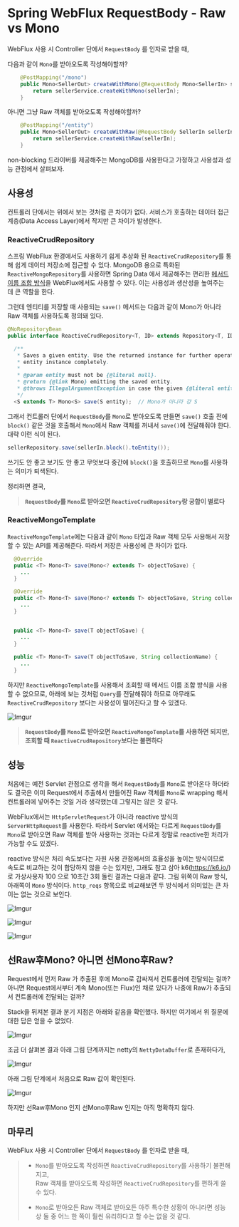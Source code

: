 # Spring WebFlux RequestBody - Raw vs Mono

WebFlux 사용 시 Controller 단에서 `RequestBody` 를 인자로 받을 때,

다음과 같이 `Mono`를 받아오도록 작성해야할까?

```java
    @PostMapping("/mono")
    public Mono<SellerOut> createWithMono(@RequestBody Mono<SellerIn> sellerIn) {
        return sellerService.createWithMono(sellerIn);
    }
```

아니면 그냥 Raw 객체를 받아오도록 작성해야할까?

```java
    @PostMapping("/entity")
    public Mono<SellerOut> createWithRaw(@RequestBody SellerIn sellerIn) {
        return sellerService.createWithRaw(sellerIn);
    }
```

non-blocking 드라이버를 제공해주는 MongoDB를 사용한다고 가정하고 사용성과 성능 관점에서 살펴보자.

## 사용성

컨트롤러 단에서는 위에서 보는 것처럼 큰 차이가 없다. 서비스가 호출하는 데이터 접근 계층(Data Access Layer)에서 작지만 큰 차이가 발생한다.

### ReactiveCrudRepository

스프링 WebFlux 환경에서도 사용하기 쉽게 추상화 된 `ReactiveCrudRepository`를 통해 쉽게 데이터 저장소에 접근할 수 있다. MongoDB 용으로 특화된 `ReactiveMongoRepository`를 사용하면 Spring Data 에서 제공해주는 편리한 [메서드 이름 조합 방식](https://docs.spring.io/spring-data/mongodb/docs/current/reference/html/#mongodb.repositories.queries)을 WebFlux에서도 사용할 수 있다. 이는 사용성과 생산성을 높여주는 데 큰 역할을 한다.

그런데 엔티티를 저장할 때 사용되는 `save()` 메서드는 다음과 같이 Mono가 아니라 Raw 객체를 사용하도록 정의돼 있다.

```java
@NoRepositoryBean
public interface ReactiveCrudRepository<T, ID> extends Repository<T, ID> {

  /**
   * Saves a given entity. Use the returned instance for further operations as the save operation might have changed the
   * entity instance completely.
   *
   * @param entity must not be {@literal null}.
   * @return {@link Mono} emitting the saved entity.
   * @throws IllegalArgumentException in case the given {@literal entity} is {@literal null}.
   */
  <S extends T> Mono<S> save(S entity);  // Mono가 아니라 걍 S
```

그래서 컨트롤러 단에서 `RequestBody`를 `Mono`로 받아오도록 만들면 `save()` 호출 전에 `block()` 같은 것을 호출해서 `Mono`에서 Raw 객체를 꺼내서 `save()`에 전달해줘야 한다. 대략 이런 식이 된다.

```java
sellerRepository.save(sellerIn.block().toEntity());
```

쓰기도 안 좋고 보기도 안 좋고 무엇보다 중간에 `block()`을 호출하므로 `Mono`를 사용하는 의미가 퇴색된다.

정리하면 결국,

>**`RequestBody`를 `Mono`로 받아오면 `ReactiveCrudRepository`랑 궁합이 별로다**

### ReactiveMongoTemplate

`ReactiveMongoTemplate`에는 다음과 같이 `Mono` 타입과 Raw 객체 모두 사용해서 저장할 수 있는 API를 제공해준다. 따라서 저장은 사용성에 큰 차이가 없다.

```java
  @Override
  public <T> Mono<T> save(Mono<? extends T> objectToSave) {
    ...
  }

  @Override
  public <T> Mono<T> save(Mono<? extends T> objectToSave, String collectionName) {
    ...
  }


  public <T> Mono<T> save(T objectToSave) {
    ...
  }
  
  public <T> Mono<T> save(T objectToSave, String collectionName) {
    ...
  }
```

하지만 `ReactiveMongoTemplate`를 사용해서 조회할 때 메서드 이름 조합 방식을 사용할 수 없으므로, 아래에 보는 것처럼 `Query`를 전달해줘야 하므로 아무래도 `ReactiveCrudRepository` 보다는 사용성이 떨어진다고 할 수 있겠다.

![Imgur](https://i.imgur.com/eogpnac.png)

>**`RequestBody`를 `Mono`로 받아오면 `ReactiveMongoTemplate`를 사용하면 되지만, 조회할 때 `ReactiveCrudRepository`보다는 불편하다**


## 성능

처음에는 예전 Servlet 관점으로 생각을 해서 `RequestBody`를 `Mono`로 받아온다 하더라도 결국은 이미 Request에서 추출해서 만들어진 Raw 객체를 `Mono`로 wrapping 해서 컨트롤러에 넣어주는 것일 거라 생각했는데 그렇지는 않은 것 같다.

WebFlux에서는 `HttpServletRequest`가 아니라 reactive 방식의 `ServerHttpRequest`를 사용한다. 따라서 Servlet 에서와는 다르게 `RequestBody`를 `Mono`로 받아오면 Raw 객체를 받아 사용하는 것과는 다르게 정말로 reactive한 처리가 가능할 수도 있겠다.

reactive 방식은 처리 속도보다는 자원 사용 관점에서의 효율성을 높이는 방식이므로 속도로 비교하는 것이 합당하지 않을 수는 있지만, 그래도 참고 삼아 k6(https://k6.io/)로 가상사용자 100 으로 10초간 3회 돌린 결과는 다음과 같다. 그림 위쪽이 Raw 방식, 아래쪽이 `Mono` 방식이다. `http_reqs` 항목으로 비교해보면 두 방식에서 의미있는 큰 차이는 없는 것으로 보인다.

![Imgur](https://i.imgur.com/R3fX3fg.png)

![Imgur](https://i.imgur.com/FDRl4jU.png)

![Imgur](https://i.imgur.com/VhCeVTk.png)


## 선Raw후Mono? 아니면 선Mono후Raw?

Request에서 먼저 Raw 가 추출된 후에 Mono로 감싸져서 컨트롤러에 전달되는 걸까? 아니면 Request에서부터 계속 Mono(또는 Flux)인 채로 있다가 나중에 Raw가 추출되서 컨트롤러에 전달되는 걸까?

Stack을 뒤져본 결과 분기 지점은 아래와 같음을 확인했다. 하지만 여기에서 위 질문에 대한 답은 얻을 수 없었다.

![Imgur](https://i.imgur.com/L6TuAEE.png)

조금 더 살펴본 결과 아래 그림 단계까지는 netty의 `NettyDataBuffer`로 존재하다가,

![Imgur](https://i.imgur.com/RNY24EO.png)

아래 그림 단계에서 처음으로 Raw 값이 확인된다.

![Imgur](https://i.imgur.com/enkERzn.png)

하지만 선Raw후Mono 인지 선Mono후Raw 인지는 아직 명확하지 않다.


## 마무리

WebFlux 사용 시 Controller 단에서 `RequestBody` 를 인자로 받을 때,

>- `Mono`를 받아오도록 작성하면 `ReactiveCrudRepository`를 사용하기 불편해지고,  
Raw 객체를 받아오도록 작성하면 `ReactiveCrudRepository`를 편하게 쓸 수 있다.
>
>- `Mono`로 받아오든 Raw 객체로 받아오든 아주 특수한 상황이 아니라면 성능 상 둘 중 어느 한 쪽이 훨씬 유리하다고 할 수는 없을 것 같다.




  
